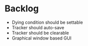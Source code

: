 # Backlog
- Dying condition should be settable
- Tracker should auto-save
- Tracker should be clearable
- Graphical window based GUI